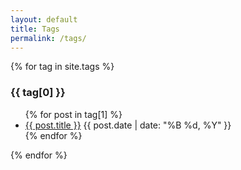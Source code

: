 ```yaml
---
layout: default
title: Tags
permalink: /tags/
---
```


{% for tag in site.tags %}
  <h3 id="{{ tag[0] }}">{{ tag[0] }}</h3>
  <ul>
  {% for post in tag[1] %}
    <li>
      <a href="{{ post.url | relative_url }}">{{ post.title }}</a>
      <span>{{ post.date | date: "%B %d, %Y" }}</span>
    </li>
  {% endfor %}
  </ul>
{% endfor %}